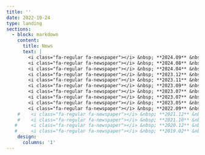 ```yaml
---
title: ''
date: 2022-10-24
type: landing
sections:
  - block: markdown
    content:
      title: News
      text: |
        <i class="fa-regular fa-newspaper"></i> &nbsp; **2024.09** &nbsp; I'll start my Ph.D. at **Harvard University**, prospectively advised by Prof. [Sitan Chen](https://sitanchen.com/). I'm really thrilled to pursue my research career at Harvard University! <br><br>
        <i class="fa-regular fa-newspaper"></i> &nbsp; **2024.08** &nbsp; I'm honored to be selected as Ilju Foundation scholarship, which supports graduate students studying abroad. <br><br>
        <i class="fa-regular fa-newspaper"></i> &nbsp; **2024.04** &nbsp; Excited to announce my new paper, [Optimal Acceleration for Minimax and Fixed-Point Problems is Not Unique](https://arxiv.org/abs/2404.13228) (ICML 2024). By proposing novel algorithms, we suggested that the optimal acceleration mechanism in minimax optimization and fixed-point problems is not unique. Surprisingly, our new algorithms are **H-dual** to the prior anchor-based accelerated methods: We discover H-duality in another setups!   <br><br>
        <i class="fa-regular fa-newspaper"></i> &nbsp; **2023.12** &nbsp; I attended [NeurIPS 2023](https://neurips.cc/Conferences/2023) and gave a poster presentation. <br><br>
        <i class="fa-regular fa-newspaper"></i> &nbsp; **2023.11** &nbsp; Excited to announce [Mirror Duality in Convex Optimization](https://arxiv.org/abs/2311.17296), which is the joint work with MIT EECS and UW Madion CS. This paper provides a novel perspective on gradient reduction in the mirror descent framework for Banach spaces, and we hope this work opens the door to interesting questions on gradient reduction algorithms. <br><br>
        <i class="fa-regular fa-newspaper"></i> &nbsp; **2023.09** &nbsp; [H-duality paper](https://proceedings.neurips.cc/paper_files/paper/2023/hash/4947292b9f5e7d4ab792fa35537f8b96-Abstract-Conference.html) is accepted at NeurIps 2023. <br><br>
        <i class="fa-regular fa-newspaper"></i> &nbsp; **2023.07** &nbsp; I attended [ICML 2023](https://icml.cc/Conferences/2023), and gave an oral presentation (Top 3 papers) at the Workshop: [Duality Principles in Modern Machine Learning](https://dp4ml.github.io/papers/). <br><br>
        <i class="fa-regular fa-newspaper"></i> &nbsp; **2023.07** &nbsp; I started a research internship under Prof. [Asuman Ozdaglar](https://scholar.google.com/citations?user=GcuxcLYAAAAJ&hl=en). We hope to extend H-duality, which is presented in my paper, into various settings. <br><br>
        <i class="fa-regular fa-newspaper"></i> &nbsp; **2023.05** &nbsp; [My first paper](https://arxiv.org/abs/2305.06628) is uploaded in Arxiv! This is the joint work with MIT EECS. This work presents a new duality principle: H-duality, a duality between optimization algorithms for reducing function values and reducing gradient magnitude. To the best of our knowledge, this work is the first instance of a duality of optimization algorithms. <br><br>
        <i class="fa-regular fa-newspaper"></i> &nbsp; **2022.09** &nbsp; I joined the Optimization Research Group led by Prof. [Ernest Ryu](https://ernestryu.com/) as a research intern.  <br><br>
    #    <i class="fa-regular fa-newspaper"></i> &nbsp; **2021.12** &nbsp; I won a gold medal in the Korean Mathematics Competition for Undergraduate Students. <br><br>
    #    <i class="fa-regular fa-newspaper"></i> &nbsp; **2021.10** &nbsp; I'm in third place in the pair section of the Simon-Mararis Mathematics Competition, with Taeyeong Noh. <br><br>
   #     <i class="fa-regular fa-newspaper"></i> &nbsp; **2020.12** &nbsp; I won a gold medal in the Korean Mathematics Competition for Undergraduate Students. <br><br>
   #     <i class="fa-regular fa-newspaper"></i> &nbsp; **2019.02** &nbsp; I won a silver medal (11th place) in the Romanian Masters of Mathematics.
    design:
      columns: '1'
---
```


